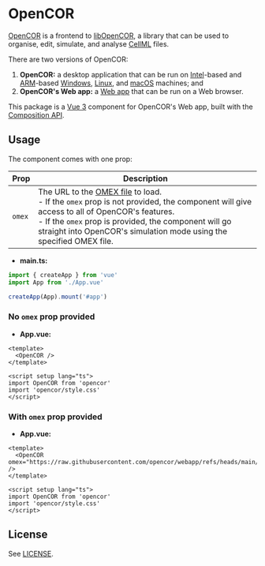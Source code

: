 # OpenCOR

[OpenCOR](https://opencor.ws/) is a frontend to [libOpenCOR](https://opencor.ws/libopencor/), a library that can be used to organise, edit, simulate, and analyse [CellML](https://cellml.org/) files.

There are two versions of OpenCOR:

1. **OpenCOR:** a desktop application that can be run on [Intel](https://en.wikipedia.org/wiki/List_of_Intel_processors)-based and [ARM](https://en.wikipedia.org/wiki/ARM_architecture_family)-based [Windows](https://en.wikipedia.org/wiki/Microsoft_Windows), [Linux](https://en.wikipedia.org/wiki/Linux), and [macOS](https://en.wikipedia.org/wiki/MacOS) machines; and
2. **OpenCOR's Web app:** a [Web app](https://en.wikipedia.org/wiki/Web_application) that can be run on a Web browser.

This package is a [Vue 3](https://vuejs.org/) component for OpenCOR's Web app, built with the [Composition API](https://vuejs.org/guide/extras/composition-api-faq).

## Usage

The component comes with one prop:

| Prop   | Description                                                                                                                                                                                                                                                                                              |
| ------ | -------------------------------------------------------------------------------------------------------------------------------------------------------------------------------------------------------------------------------------------------------------------------------------------------------- |
| `omex` | The URL to the [OMEX file](https://combinearchive.org/) to load.<br>- If the `omex` prop is not provided, the component will give access to all of OpenCOR's features.<br>- If the `omex` prop is provided, the component will go straight into OpenCOR's simulation mode using the specified OMEX file. |

- **main.ts:**

```typescript
import { createApp } from 'vue'
import App from './App.vue'

createApp(App).mount('#app')
```

### No `omex` prop provided

- **App.vue:**

```vue
<template>
  <OpenCOR />
</template>

<script setup lang="ts">
import OpenCOR from 'opencor'
import 'opencor/style.css'
</script>
```

### With `omex` prop provided

- **App.vue:**

```vue
<template>
  <OpenCOR omex="https://raw.githubusercontent.com/opencor/webapp/refs/heads/main/tests/models/ui/lorenz.omex" />
</template>

<script setup lang="ts">
import OpenCOR from 'opencor'
import 'opencor/style.css'
</script>
```

## License

See [LICENSE](LICENSE).
